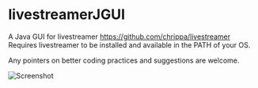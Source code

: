 livestreamerJGUI
================

A Java GUI for livestreamer https://github.com/chrippa/livestreamer  
Requires livestreamer to be installed and available in the PATH of your OS.

Any pointers on better coding practices and suggestions are welcome.

![Screenshot](http://i.imgur.com/LPEHMZt.png)
